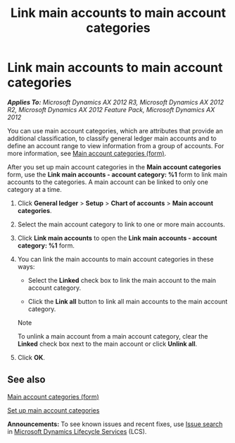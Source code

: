 ﻿---
title: Link main accounts to main account categories
TOCTitle: Link main accounts to main account categories
ms:assetid: 6f061d82-e484-46bc-8818-6b2e593fba6d
ms:mtpsurl: https://technet.microsoft.com/en-us/library/Gg231818(v=AX.60)
ms:contentKeyID: 36058041
ms.date: 04/18/2014
mtps_version: v=AX.60
f1_keywords:
- link main accounts to main account categories
---

# Link main accounts to main account categories 


_**Applies To:** Microsoft Dynamics AX 2012 R3, Microsoft Dynamics AX 2012 R2, Microsoft Dynamics AX 2012 Feature Pack, Microsoft Dynamics AX 2012_

You can use main account categories, which are attributes that provide an additional classification, to classify general ledger main accounts and to define an account range to view information from a group of accounts. For more information, see [Main account categories (form)](https://technet.microsoft.com/en-us/library/hh227632\(v=ax.60\)).

After you set up main account categories in the **Main account categories** form, use the **Link main accounts - account category: %1** form to link main accounts to the categories. A main account can be linked to only one category at a time.

1.  Click **General ledger** \> **Setup** \> **Chart of accounts** \> **Main account categories**.

2.  Select the main account category to link to one or more main accounts.

3.  Click **Link main accounts** to open the **Link main accounts - account category: %1** form.

4.  You can link the main accounts to main account categories in these ways:
    
      - Select the **Linked** check box to link the main account to the main account category.
    
      - Click the **Link all** button to link all main accounts to the main account category.
    

    > [!NOTE]
    > <P>To unlink a main account from a main account category, clear the <STRONG>Linked</STRONG> check box next to the main account or click <STRONG>Unlink all</STRONG>.</P>



5.  Click **OK**.

## See also

[Main account categories (form)](https://technet.microsoft.com/en-us/library/hh227632\(v=ax.60\))

[Set up main account categories](set-up-main-account-categories.md)

  
**Announcements:** To see known issues and recent fixes, use [Issue search](http://go.microsoft.com/fwlink/?linkid=389258) in [Microsoft Dynamics Lifecycle Services](http://go.microsoft.com/fwlink/?linkid=306505) (LCS).

